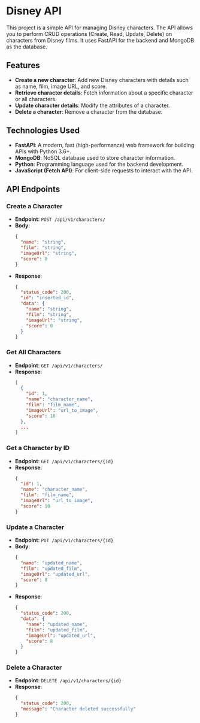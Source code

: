 # Disney API

This project is a simple API for managing Disney characters. The API allows you to perform CRUD operations (Create, Read, Update, Delete) on characters from Disney films. It uses FastAPI for the backend and MongoDB as the database.

## Features

- **Create a new character**: Add new Disney characters with details such as name, film, image URL, and score.
- **Retrieve character details**: Fetch information about a specific character or all characters.
- **Update character details**: Modify the attributes of a character.
- **Delete a character**: Remove a character from the database.

## Technologies Used

- **FastAPI**: A modern, fast (high-performance) web framework for building APIs with Python 3.6+.
- **MongoDB**: NoSQL database used to store character information.
- **Python**: Programming language used for the backend development.
- **JavaScript (Fetch API)**: For client-side requests to interact with the API.

## API Endpoints

### Create a Character

- **Endpoint**: `POST /api/v1/characters/`
- **Body**:
  ```json
  {
    "name": "string",
    "film": "string",
    "imageUrl": "string",
    "score": 0
  }
  ```
- **Response**:
  ```json
  {
    "status_code": 200,
    "id": "inserted_id",
    "data": {
      "name": "string",
      "film": "string",
      "imageUrl": "string",
      "score": 0
    }
  }
  ```

### Get All Characters

- **Endpoint**: `GET /api/v1/characters/`
- **Response**:
  ```json
  [
    {
      "id": 1,
      "name": "character_name",
      "film": "film_name",
      "imageUrl": "url_to_image",
      "score": 10
    },
    ...
  ]
  ```

### Get a Character by ID

- **Endpoint**: `GET /api/v1/characters/{id}`
- **Response**:
  ```json
  {
    "id": 1,
    "name": "character_name",
    "film": "film_name",
    "imageUrl": "url_to_image",
    "score": 10
  }
  ```

### Update a Character

- **Endpoint**: `PUT /api/v1/characters/{id}`
- **Body**:
  ```json
  {
    "name": "updated_name",
    "film": "updated_film",
    "imageUrl": "updated_url",
    "score": 8
  }
  ```
- **Response**:
  ```json
  {
    "status_code": 200,
    "data": {
      "name": "updated_name",
      "film": "updated_film",
      "imageUrl": "updated_url",
      "score": 8
    }
  }
  ```

### Delete a Character

- **Endpoint**: `DELETE /api/v1/characters/{id}`
- **Response**:
  ```json
  {
    "status_code": 200,
    "message": "Character deleted successfully"
  }
  ```
